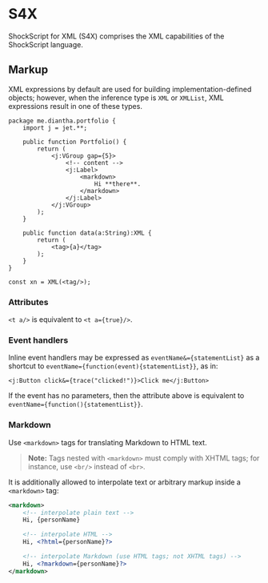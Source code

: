 # S4X

ShockScript for XML (S4X) comprises the XML capabilities of the ShockScript language.

## Markup

XML expressions by default are used for building implementation-defined objects; however, when the inference type is `XML` or `XMLList`, XML expressions result in one of these types.

```
package me.diantha.portfolio {
    import j = jet.**;
 
    public function Portfolio() {
        return (
            <j:VGroup gap={5}>
                <!-- content -->
                <j:Label>
                    <markdown>
                        Hi **there**.
                    </markdown>
                </j:Label>
            </j:VGroup>
        );
    }

    public function data(a:String):XML {
        return (
            <tag>{a}</tag>
        );
    }
}

const xn = XML(<tag/>);
```

### Attributes

`<t a/>` is equivalent to `<t a={true}/>`.

### Event handlers

Inline event handlers may be expressed as `eventName&={statementList}` as a shortcut to `eventName={function(event){statementList}}`, as in:

```
<j:Button click&={trace("clicked!")}>Click me</j:Button>
```

If the event has no parameters, then the attribute above is equivalent to `eventName={function(){statementList}}`.

### Markdown

Use `<markdown>` tags for translating Markdown to HTML text.

> **Note:** Tags nested with `<markdown>` must comply with XHTML tags; for instance, use `<br/>` instead of `<br>`.

It is additionally allowed to interpolate text or arbitrary markup inside a `<markdown>` tag:

```xml
<markdown>
    <!-- interpolate plain text -->
    Hi, {personName}

    <!-- interpolate HTML -->
    Hi, <?html={personName}?>

    <!-- interpolate Markdown (use HTML tags; not XHTML tags) -->
    Hi, <?markdown={personName}?>
</markdown>
```